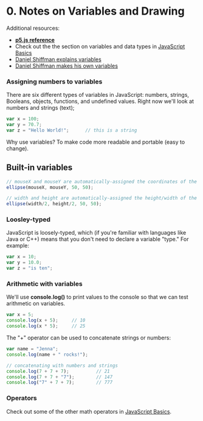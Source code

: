 # 0. Notes on Variables and Drawing

Additional resources:  
* [**p5.js reference**](http://p5js.org/reference/)
* Check out the the section on variables and data types in [JavaScript Basics](https://github.com/robynitp/networkedmedia/wiki/Javascript-Basics)
* [Daniel Shiffman explains variables](https://www.youtube.com/watch?v=RnS0YNuLfQQ)
* [Daniel Shiffman makes his own variables](https://www.youtube.com/watch?v=Bn_B3T_Vbxs)


### Assigning numbers to variables
There are six different types of variables in JavaScript: numbers, strings, Booleans, objects, functions, and undefined values. Right now we'll look at numbers and strings (text);

```JavaScript
var x = 100;
var y = 70.7;                
var z = "Hello World!";      // this is a string

```

Why use variables? To make code more readable and portable (easy to change). 

## Built-in variables
```JavaScript
// mouseX and mouseY are automatically-assigned the coordinates of the cursor
ellipse(mouseX, mouseY, 50, 50);

// width and height are automatically-assigned the height/width of the canvas
ellipse(width/2, height/2, 50, 50);   
```

### Loosley-typed
JavaScript is loosely-typed, which (if you're familiar with languages like Java or C++) means that you don't need to declare a variable "type." For example:

```JavaScript
var x = 10;
var y = 10.0;
var z = "is ten";
``` 

### Arithmetic with variables

We'll use **console.log()** to print values to the console so that we can test arithmetic on variables.

```JavaScript
var x = 5;
console.log(x + 5);     // 10
console.log(x * 5);     // 25
```

The "+" operator can be used to concatenate strings or numbers:

```JavaScript
var name = "Jenna";
console.log(name + " rocks!");

// concatenating with numbers and strings
console.log(7 + 7 + 7);          // 21
console.log(7 + 7 + "7");        // 147
console.log("7" + 7 + 7);        // 777
```

### Operators
Check out some of the other math operators in [JavaScript Basics](https://github.com/robynitp/networkedmedia/wiki/Javascript-Basics).


